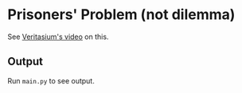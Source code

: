 # Prisoners' Problem (not dilemma)
See [Veritasium's video](https://www.youtube.com/watch?v=iSNsgj1OCLA) on this.

## Output
Run `main.py` to see output.
